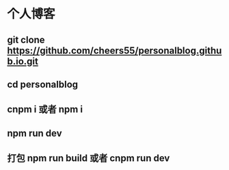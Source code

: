 # 个人博客

## git clone https://github.com/cheers55/personalblog.github.io.git

## cd personalblog

## cnpm i 或者 npm i 

## npm run dev

## 打包 npm run build 或者 cnpm run dev